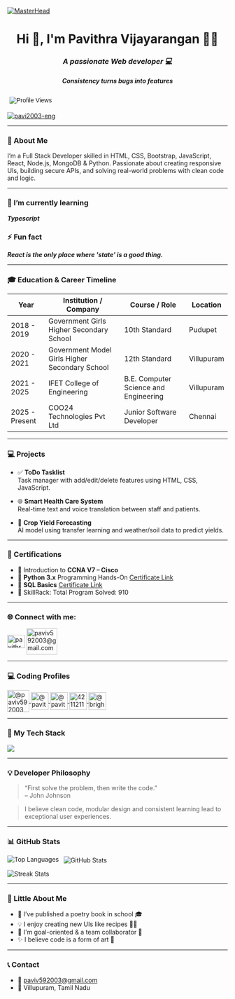 <!-- Header Banner -->
[![MasterHead](https://www.digitalsolutionservices.com/img/services/web%20development.gif)](https://rishavchanda.io)

<h1 align="center">Hi 👋, I'm Pavithra Vijayarangan 👩‍💻</h1>
<h3 align="center"><i>A passionate Web developer 💻</i></h3>
<h5 align="center"><i>Consistency turns bugs into features</i></h5>
<p align="left">
  <img src="https://komarev.com/ghpvc/?username=pavi2003-eng&label=My%20Visitors&color=37d67a&style=flat" alt="Profile Views" style="font-family:Arial, sans-serif; padding:5px;" />
</p>

<p align="left">
  <a href="https://github.com/ryo-ma/github-profile-trophy">
    <img src="https://github-profile-trophy.vercel.app/?username=pavi2003-eng" alt="pavi2003-eng" />
  </a>
</p>

---

### 🧾 About Me

I’m a Full Stack Developer skilled in HTML, CSS, Bootstrap, JavaScript, React, Node.js, MongoDB & Python. Passionate about creating responsive UIs, building secure APIs, and solving real-world problems with clean code and logic.

---

### 🌱 I’m currently learning  
_**Typescript**_

### ⚡ Fun fact  
_**React is the only place where 'state' is a good thing.**_

---

### 🎓 Education & Career Timeline

<table>
  <thead>
    <tr>
      <th>Year</th>
      <th>Institution / Company</th>
      <th>Course / Role</th>
      <th>Location</th>
    </tr>
  </thead>
  <tbody>
    <tr>
      <td>2018 - 2019</td>
      <td>Government Girls Higher Secondary School</td>
      <td>10th Standard</td>
      <td>Pudupet</td>
    </tr>
    <tr>
      <td>2020 - 2021</td>
      <td>Government Model Girls Higher Secondary School</td>
      <td>12th Standard</td>
      <td>Villupuram</td>
    </tr>
    <tr>
      <td>2021 - 2025</td>
      <td>IFET College of Engineering</td>
      <td>B.E. Computer Science and Engineering</td>
      <td>Villupuram</td>
    </tr>
    <tr>
      <td>2025 - Present</td>
      <td>COO24 Technologies Pvt Ltd</td>
      <td>Junior Software Developer</td>
      <td>Chennai</td>
    </tr>
  </tbody>
</table>

---

### 💻 Projects

- ✅ **ToDo Tasklist**  
  Task manager with add/edit/delete features using HTML, CSS, JavaScript.

- 🌐 **Smart Health Care System**  
  Real-time text and voice translation between staff and patients.

- 🌱 **Crop Yield Forecasting**  
  AI model using transfer learning and weather/soil data to predict yields.

---

### 🏅 Certifications

- 📡 Introduction to **CCNA V7 – Cisco**
- 🐍 **Python 3.x** Programming Hands-On [Certificate Link](https://www.skillrack.com/cert/493018/PVV)
- 💾 **SQL Basics** [Certificate Link](https://www.skillrack.com/cert/490669/EKG)
- 🔗 SkillRack:  Total Program Solved: 910 

---

### 🌐 Connect with me:
<p align="left">
<a href="https://linkedin.com/in/pavithrav2003" target="blank"><img align="center" src="https://raw.githubusercontent.com/rahuldkjain/github-profile-readme-generator/master/src/images/icons/Social/linked-in-alt.svg" alt="pavithrav2003" height="30" width="40" /></a>
<a href="mailto:paviv592003@gmail.com"><img align="center" src="https://images-wixmp-ed30a86b8c4ca887773594c2.wixmp.com/f/8c5af47d-0ce3-4365-a097-c17fec609620/da3xgqq-e43bcfcf-cadb-45ec-a4be-3ce0779fc870.png/v1/fill/w_1024,h_792/gmail__product_sans_logo_concept__by_cosmcala_da3xgqq-fullview.png?token=eyJ0eXAiOiJKV1QiLCJhbGciOiJIUzI1NiJ9.eyJzdWIiOiJ1cm46YXBwOjdlMGQxODg5ODIyNjQzNzNhNWYwZDQxNWVhMGQyNmUwIiwiaXNzIjoidXJuOmFwcDo3ZTBkMTg4OTgyMjY0MzczYTVmMGQ0MTVlYTBkMjZlMCIsIm9iaiI6W1t7ImhlaWdodCI6Ijw9NzkyIiwicGF0aCI6IlwvZlwvOGM1YWY0N2QtMGNlMy00MzY1LWEwOTctYzE3ZmVjNjA5NjIwXC9kYTN4Z3FxLWU0M2JjZmNmLWNhZGItNDVlYy1hNGJlLTNjZTA3NzlmYzg3MC5wbmciLCJ3aWR0aCI6Ijw9MTAyNCJ9XV0sImF1ZCI6WyJ1cm46c2VydmljZTppbWFnZS5vcGVyYXRpb25zIl19.jV5OCFQjzk_8In7i3V21GFhEXvkWXE7r3BvGwLYAEP8" alt="paviv592003@gmail.com" height="60" width="70" /></a>
</p>

---

### 💻 Coding Profiles

<p align="left">
  <a href="https://www.hackerrank.com/profile/paviv592003" target="blank">
    <img align="center" src="https://cdn4.iconfinder.com/data/icons/logos-and-brands/512/160_Hackerrank_logo_logos-512.png" alt="@paviv592003" height="50" width="50" />
  </a>
  <a href="https://www.naukri.com/code360/profile/a83eda06-d7e2-4622-b4af-3ec1d48f2a04">
    <img align="center" src="https://encrypted-tbn0.gstatic.com/images?q=tbn:ANd9GcR9t9UxtLvKlyy9ziOJMyMHBRAukK7jgFYLmw&s" alt="@pavithra_vijayarangan" height="40" width="40" />
  </a>
  <a href="https://leetcode.com/u/Pavithra_Vijayarangan/" target="blank">
    <img align="center" src="https://encrypted-tbn0.gstatic.com/images?q=tbn:ANd9GcQuVDryL8IP8KfE5TCcicQPA_Tm83WHG8I6og&s" alt="@pavithra_vijayarangan" height="40" width="40" />
  </a>
  <a href="http://www.skillrack.com/profile/421543/8de0eff9fc1b9f8269784cc5d369da5b1d59bcb0" target="blank">
    <img align="center" src="https://media.licdn.com/dms/image/v2/C4D0BAQEq2uAbuhweNw/company-logo_200_200/company-logo_200_200/0/1631340864382?e=2147483647&v=beta&t=eI1RmvHAoToulNMQgS9nX3PSR50hBlL8u8mQBiWql-c" alt="42112110211@ifet" height="40" width="40" />
  </a>
  <a href="https://www.codechef.com/users/bright_dust_03" target="blank">
    <img align="center" src="https://cdn.codechef.com/sites/all/themes/abessive/images/user_default_thumb.jpg" alt="@bright_dust_03" height="40" width="40" />
  </a>
</p>

---
  ### 🚀 My Tech Stack

<p >
  <img src="https://skillicons.dev/icons?i=html,css,bootstrap,js,react,nodejs,mongodb,python,git,vscode" />
</p>

---
### 💡 Developer Philosophy

> “First solve the problem, then write the code.”  
> – John Johnson

> I believe clean code, modular design and consistent learning lead to exceptional user experiences.

---

### 📊 GitHub Stats

<p>
  <img align="left" src="https://github-readme-stats.vercel.app/api/top-langs?username=pavi2003-eng&show_icons=true&locale=en&layout=compact" alt="Top Languages" />
</p>

<p>&nbsp;
  <img align="center" src="https://github-readme-stats.vercel.app/api?username=pavi2003-eng&show_icons=true&locale=en" alt="GitHub Stats" />
</p>
<p>
  <img align="center" src="https://github-readme-streak-stats.herokuapp.com/?user=pavi2003-eng&" alt="Streak Stats" />
</p>

---
### 🎉 Little About Me

- 🧾 I’ve published a poetry book in school 🎓
- 💡 I enjoy creating new UIs like recipes 👨‍🍳
- 🎯 I'm goal-oriented & a team collaborator 🤝
- ✨ I believe code is a form of art 🎨

---

### 📞 Contact

- 📧 [paviv592003@gmail.com](mailto:paviv592003@gmail.com)  
- 📍 Villupuram, Tamil Nadu
